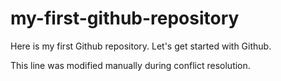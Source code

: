 # my-first-github-repository
Here is my first Github repository. Let's get started with Github.

This line was modified manually during conflict resolution.